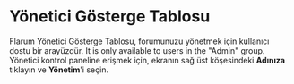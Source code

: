 # Yönetici Gösterge Tablosu

Flarum Yönetici Gösterge Tablosu, forumunuzu yönetmek için kullanıcı dostu bir arayüzdür. It is only available to users in the "Admin" group. Yönetici kontrol paneline erişmek için, ekranın sağ üst köşesindeki **Adınıza** tıklayın ve **Yönetim**'i seçin.
